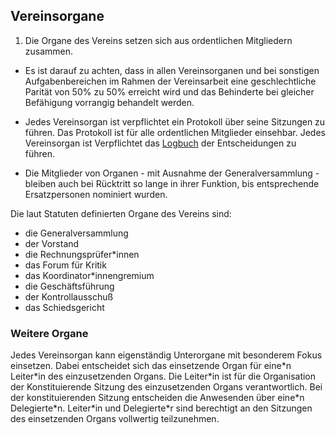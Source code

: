 ## Vereinsorgane

1. Die Organe des Vereins setzen sich aus ordentlichen Mitgliedern zusammen.

* Es ist darauf zu achten, dass in allen Vereinsorganen und bei sonstigen Aufgabenbereichen im Rahmen der Vereinsarbeit eine geschlechtliche Parität von 50% zu 50% erreicht wird und das Behinderte bei gleicher Befähigung vorrangig behandelt werden.  

* Jedes Vereinsorgan ist verpflichtet ein Protokoll über seine Sitzungen zu führen. Das Protokoll ist für alle ordentlichen Mitglieder einsehbar.
Jedes Vereinsorgan ist Verpflichtet das [Logbuch](4-Entscheidungsverfahren.md) der Entscheidungen zu führen.  

* Die Mitglieder von Organen - mit Ausnahme der Generalversammlung - bleiben auch bei Rücktritt so lange in ihrer Funktion, bis entsprechende Ersatzpersonen nominiert wurden.  

Die laut Statuten definierten Organe des Vereins sind:

* die Generalversammlung
* der Vorstand
* die Rechnungsprüfer\*innen
* das Forum für Kritik
* das Koordinator*innengremium
* die Geschäftsführung
* der Kontrollausschuß
* das Schiedsgericht

### Weitere Organe

Jedes Vereinsorgan kann eigenständig Unterorgane mit besonderem Fokus einsetzen. Dabei entscheidet sich das einsetzende Organ für eine\*n Leiter\*in des einzusetzenden Organs. Die Leiter\*in ist für die Organisation der Konstituierende Sitzung des einzusetzenden Organs verantwortlich. Bei der konstituierenden Sitzung entscheiden die Anwesenden über eine\*n Delegierte\*n. Leiter\*in und Delegierte\*r sind berechtigt an den Sitzungen des einsetzenden Organs vollwertig teilzunehmen.
